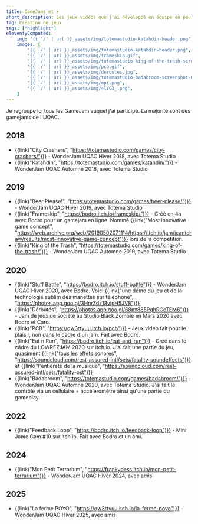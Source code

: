 ```yaml
---
title: GameJams et +
short_description: Les jeux vidéos que j'ai développé en équipe en peu de temps
tag: Création de jeux
tags: ["highlight"]
eleventyComputed:
    img: "{{ '/' | url }}_assets/img/totemastudio-katahdin-header.png"
    images: [
        "{{ '/' | url }}_assets/img/totemastudio-katahdin-header.png",
        "{{ '/' | url }}_assets/img/frameskip.gif",
        "{{ '/' | url }}_assets/img/totemastudio-king-of-the-trash-screenshot-01.jpg",
        "{{ '/' | url }}_assets/img/pcb.gif",
        "{{ '/' | url }}_assets/img/deroutes.jpg",
        "{{ '/' | url }}_assets/img/totemastudio-badabroom-screenshot-03.jpg",
        "{{ '/' | url }}_assets/img/mpt.png",
        "{{ '/' | url }}_assets/img/4lYG3_.png",
    ]
---
```


Je regroupe ici tous les GameJam auquel j'ai participé. La majorité sont des gamejams de l'UQAC.

## 2018

- {{link("City Crashers", "https://totemastudio.com/games/city-crashers/")}} - WonderJam UQAC Hiver 2018, avec Totema Studio
- {{link("Katahdin", "https://totemastudio.com/games/katahdin/")}} - WonderJam UQAC Automne 2018, avec Totema Studio

## 2019
- {{link("Beer Please!", "https://totemastudio.com/games/beer-please/")}} - WonderJam UQAC Hiver 2019, avec Totema Studio
- {{link("Frameskip", "https://bodro.itch.io/frameskip/")}} - Créé en 4h avec Bodro pour un gamejam en ligne. Nommé {{link("Most innovative game concept", "https://web.archive.org/web/20190502071114/https://itch.io/jam/icantdraw/results/most-innovative-game-concept")}} lors de la compétition.
- {{link("King of the Trash", "https://totemastudio.com/games/king-of-the-trash/")}} - WonderJam UQAC Automne 2019, avec Totema Studio

## 2020
- {{link("Stuff Battle", "https://bodro.itch.io/stuff-battle")}} - WonderJam UQAC Hiver 2020, avec Bodro. Voici {{link("une démo du jeu et de la technologie sublim des manettes sur téléphone", "https://photos.app.goo.gl/3HnrZdz18vipH5JV8")}}
- {{link("Déroutés", "https://photos.app.goo.gl/68px885PqhRCcTEM6")}} - Jam de jeux de société au Studio Black Zombie en Mars 2020 avec Bodro et Caro.
- {{link("PCB", "https://qw3rtyuu.itch.io/pcb")}} - Jeux vidéo fait pour le plaisir, non dans le cadre d'un jam. Fait avec Bodro.
- {{link("Eat n Run", "https://bodro.itch.io/eat-and-run")}} - Créé dans le câdre du LOWREZJAM 2020 sur itch.io. J'ai fait une partie du jeu, quasiment {{link("tous les effets sonores", "https://soundcloud.com/rest-assured-intl/sets/fatality-soundeffects")}} et {{link("l'entièreté de la musique", "https://soundcloud.com/rest-assured-intl/sets/fatality-ost")}}
- {{link("Badabroom", "https://totemastudio.com/games/badabroom/")}} - WonderJam UQAC Automne 2020, avec Totema Studio. J'ai fait le contrôle via un cellulaire + accéléromètre ainsi qu'une partie du gameplay.

## 2022

- {{link("Feedback Loop", "https://bodro.itch.io/feedback-loop")}} - Mini Jame Gam #10 sur itch.io. Fait avec Bodro et un ami.

## 2024

- {{link("Mon Petit Terrarium", "https://frankydess.itch.io/mon-petit-terrarium")}} - WonderJam UQAC Hiver 2024, avec amis

## 2025

- {{link("La ferme POYO", "https://qw3rtyuu.itch.io/la-ferme-poyo")}} - WonderJam UQAC Hiver 2025, avec amis